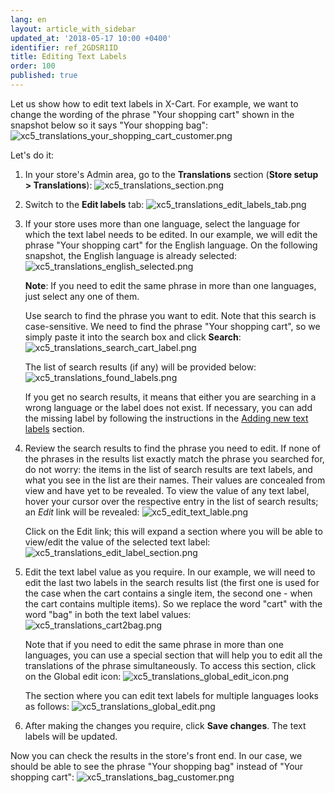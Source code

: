 ```yaml
---
lang: en
layout: article_with_sidebar
updated_at: '2018-05-17 10:00 +0400'
identifier: ref_2GDSR1ID
title: Editing Text Labels
order: 100
published: true
---
```

Let us show how to edit text labels in X-Cart. For example, we want to change the wording of the phrase "Your shopping cart" shown in the snapshot below so it says "Your shopping bag":
    ![xc5_translations_your_shopping_cart_customer.png]({{site.baseurl}}/attachments/ref_IyGxQ1DN/xc5_translations_your_shopping_cart_customer.png)
  
Let's do it:

1.  In your store's Admin area, go to the **Translations** section (**Store setup > Translations**):
    ![xc5_translations_section.png]({{site.baseurl}}/attachments/ref_IyGxQ1DN/xc5_translations_section.png)

2.  Switch to the **Edit labels** tab:
    ![xc5_translations_edit_labels_tab.png]({{site.baseurl}}/attachments/ref_IyGxQ1DN/xc5_translations_edit_labels_tab.png)

3.  If your store uses more than one language, select the language for which the text label needs to be edited. In our example, we will edit the phrase "Your shopping cart" for the English language. On the following snapshot, the English language is already selected:
    ![xc5_translations_english_selected.png]({{site.baseurl}}/attachments/ref_IyGxQ1DN/xc5_translations_english_selected.png)

    **Note**: If you need to edit the same phrase in more than one languages, just select any one of them.

    Use search to find the phrase you want to edit. Note that this search is case-sensitive. We need to find the phrase "Your shopping cart", so we simply paste it into the search box and click **Search**:
    ![xc5_translations_search_cart_label.png]({{site.baseurl}}/attachments/ref_IyGxQ1DN/xc5_translations_search_cart_label.png)
    
    The list of search results (if any) will be provided below:
    ![xc5_translations_found_labels.png]({{site.baseurl}}/attachments/ref_IyGxQ1DN/xc5_translations_found_labels.png)

    If you get no search results, it means that either you are searching in a wrong language or the label does not exist. If necessary, you can add the missing label by following the instructions in the [Adding new text labels](#adding-new-text-labels) section.

4.  Review the search results to find the phrase you need to edit. If none of the phrases in the results list exactly match the phrase you searched for, do not worry: the items in the list of search results are text labels, and what you see in the list are their names. Their values are concealed from view and have yet to be revealed. To view the value of any text label, hover your cursor over the respective entry in the list of search results; an _Edit_ link will be revealed:
    ![xc5_edit_text_lable.png]({{site.baseurl}}/attachments/ref_IyGxQ1DN/xc5_edit_text_lable.png)

    Click on the Edit link; this will expand a section where you will be able to view/edit the value of the selected text label:
    ![xc5_translations_edit_label_section.png]({{site.baseurl}}/attachments/ref_IyGxQ1DN/xc5_translations_edit_label_section.png)

5.  Edit the text label value as you require. In our example, we will need to edit the last two labels in the search results list (the first one is used for the case when the cart contains a single item, the second one - when the cart contains multiple items). So we replace the word "cart" with the word "bag" in both the text label values:
    ![xc5_translations_cart2bag.png]({{site.baseurl}}/attachments/ref_IyGxQ1DN/xc5_translations_cart2bag.png)

    Note that if you need to edit the same phrase in more than one languages, you can use a special section that will help you to edit all the translations of the phrase simultaneously. To access this section, click on the Global edit icon:
    ![xc5_translations_global_edit_icon.png]({{site.baseurl}}/attachments/ref_IyGxQ1DN/xc5_translations_global_edit_icon.png)

    The section where you can edit text labels for multiple languages looks as follows:
    ![xc5_translations_global_edit.png]({{site.baseurl}}/attachments/ref_IyGxQ1DN/xc5_translations_global_edit.png)

6.  After making the changes you require, click **Save changes**.
    The text labels will be updated. 

Now you can check the results in the store's front end. In our case, we should be able to see the phrase "Your shopping bag" instead of "Your shopping cart":
    ![xc5_translations_bag_customer.png]({{site.baseurl}}/attachments/ref_IyGxQ1DN/xc5_translations_bag_customer.png)
